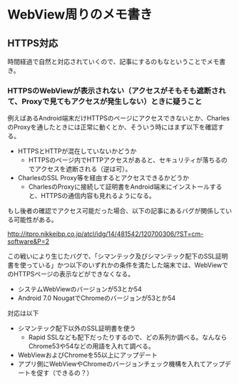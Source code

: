 # WebView周りのメモ書き

## HTTPS対応

時間経過で自然と対応されていくので、記事にするのもなということでメモ書き。

### HTTPSのWebViewが表示されない（アクセスがそもそも遮断されて、Proxyで見てもアクセスが発生しない）ときに疑うこと

例えばあるAndroid端末だけHTTPSのページにアクセスできないとか、CharlesのProxyを通したときには正常に動くとか、そういう時にはまず以下を確認する。

* HTTPSとHTTPが混在していないかどうか
    * HTTPSのページ内でHTTPアクセスがあると、セキュリティが落ちるのでアクセスを遮断される（逆は可）。
* CharlesのSSL Proxy等を経由するとアクセスできるかどうか
    * CharlesのProxyに接続して証明書をAndroid端末にインストールすると、HTTPSの通信内容も見れるようになる。

もし後者の確認でアクセス可能だった場合、以下の記事にあるバグが関係している可能性がある。

http://itpro.nikkeibp.co.jp/atcl/idg/14/481542/120700306/?ST=cm-software&P=2

この戦いにより生じたバグで、「シマンテック及びシマンテック配下のSSL証明書を使っている」かつ以下のいずれかの条件を満たした端末では、WebViewでのHTTPSページの表示などができなくなる。

* システムWebViewのバージョンが53とか54
* Android 7.0 NougatでChromeのバージョンが53とか54

対応は以下

* シマンテック配下以外のSSL証明書を使う
    * Rapid SSLなども配下だったりするので、どの系列か調べる。なんならChrome53や54などの用語を入れて調べる。
* WebViewおよびChromeを55以上にアップデート
* アプリ側にWebViewやChromeのバージョンチェック機構を入れてアップデートを促す（できるの？）
